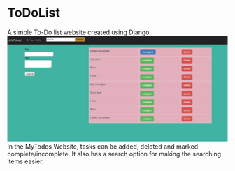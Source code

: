 # ToDoList
A simple To-Do list website created using Django.
![Screenshot](Index.JPG)
In the MyTodos Website, tasks can be added, deleted and marked complete/incomplete. It also has a search option for making the searching items easier.
